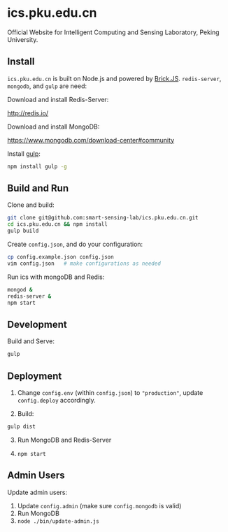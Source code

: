 # ics.pku.edu.cn

Official Website for Intelligent Computing and Sensing Laboratory, Peking University.

## Install

`ics.pku.edu.cn` is built on Node.js and powered by [Brick.JS][brick.js].
`redis-server`, `mongodb`, and `gulp` are need:

Download and install Redis-Server:

<http://redis.io/>

Download and install MongoDB:

<https://www.mongodb.com/download-center#community>

Install [gulp][gulp]:

```bash
npm install gulp -g
```

## Build and Run

Clone and build:

```bash
git clone git@github.com:smart-sensing-lab/ics.pku.edu.cn.git
cd ics.pku.edu.cn && npm install
gulp build
```

Create `config.json`, and do your configuration:

```bash
cp config.example.json config.json
vim config.json   # make configurations as needed
```

Run ics with mongoDB and Redis:

```bash
mongod &
redis-server &
npm start
```

## Development

Build and Serve:

```bash
gulp
```

## Deployment

1. Change `config.env` (within `config.json`) to `"production"`, update `config.deploy` accordingly.

2. Build:

  ```bash
  gulp dist
  ```

3. Run MongoDB and Redis-Server

4. `npm start`

## Admin Users

Update admin users:

1. Update `config.admin` (make sure `config.mongodb` is valid)
2. Run MongoDB
3. `node ./bin/update-admin.js`

[gulp]: http://gulpjs.com/
[brick.js]: https://github.com/brick-js/brick.js

